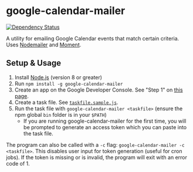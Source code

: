 google-calendar-mailer
======================

[![Dependency Status](https://david-dm.org/gondek/google-calendar-mailer.svg)](https://david-dm.org/gondek/google-calendar-mailer)

A utility for emailing Google Calendar events that match certain criteria. Uses [Nodemailer](https://github.com/nodemailer/nodemailer) and [Moment](https://github.com/moment/moment).

## Setup & Usage

1. Install [Node.js](https://nodejs.org/) (version 8 or greater)
2. Run `npm install -g google-calendar-mailer`
3. Create an app on the Google Developer Console. See "Step 1" on [this page](https://developers.google.com/google-apps/calendar/quickstart/nodejs).
4. Create a task file. See [`taskfile.sample.js`](taskfile.sample.js).
5. Run the task file with `google-calendar-mailer <taskfile>` (ensure the npm global `bin` folder is in your `$PATH`)
    - If you are running google-calendar-mailer for the first time, you will be prompted to generate an access token which you can paste into the task file.

The program can also be called with a `-c` flag: `google-calendar-mailer -c <taskfile>`. This disables user input for token generation (useful for cron jobs). If the token is missing or is invalid, the program will exit with an error code of 1.

